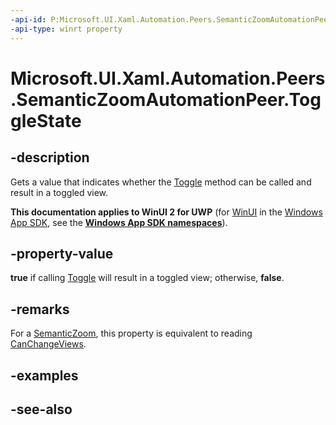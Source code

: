```yaml
---
-api-id: P:Microsoft.UI.Xaml.Automation.Peers.SemanticZoomAutomationPeer.ToggleState
-api-type: winrt property
---
```


<!-- Property syntax
public Windows.UI.Xaml.Automation.ToggleState ToggleState { get; }
-->

# Microsoft.UI.Xaml.Automation.Peers.SemanticZoomAutomationPeer.ToggleState

## -description
Gets a value that indicates whether the [Toggle](semanticzoomautomationpeer_toggle_7432421.md) method can be called and result in a toggled view.

**This documentation applies to WinUI 2 for UWP** (for [WinUI](/windows/apps/winui/winui3/) in the [Windows App SDK](/windows/apps/windows-app-sdk/), see the **[Windows App SDK namespaces](/windows/windows-app-sdk/api/winrt/)**).

## -property-value
**true** if calling [Toggle](semanticzoomautomationpeer_toggle_7432421.md) will result in a toggled view; otherwise, **false**.

## -remarks
For a [SemanticZoom](../microsoft.ui.xaml.controls/semanticzoom.md), this property is equivalent to reading [CanChangeViews](../microsoft.ui.xaml.controls/semanticzoom_canchangeviews.md).

## -examples

## -see-also
